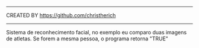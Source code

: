 ************************
CREATED BY https://github.com/christherich
************************
Sistema de reconhecimento facial, no exemplo eu comparo duas imagens de atletas. Se forem a mesma pessoa, o programa retorna "TRUE"
